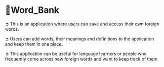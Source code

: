# 📍Word_Bank 

➲ This is an application where users can save and access their own foreign words.

➲ Users can add words, their meanings and definitions to the application and keep them in one place. 

➲ This application can be useful for language learners or people who frequently come across new foreign words and want to keep track of them.

